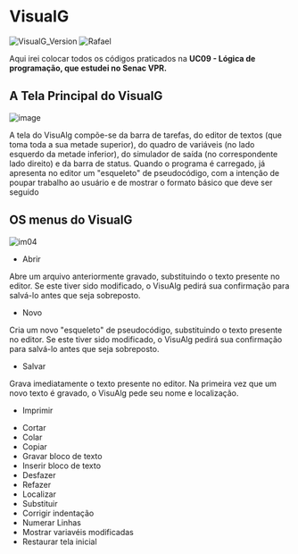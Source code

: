 # VisualG

![VisualG_Version](https://img.shields.io/badge/VisualG-3.0-orange.svg) ![Rafael](https://img.shields.io/badge/Rafael-Turma%20MU-yellowgreen.svg)


Aqui irei colocar todos os códigos praticados na **UC09 - Lógica de programação, que estudei no Senac VPR.**


## A Tela Principal do VisualG
![image](https://user-images.githubusercontent.com/52283861/60517105-71934000-9cb5-11e9-8d3d-a94602a7768e.png)

A tela do VisuAlg compõe-se da barra de tarefas, do editor de textos (que toma toda a sua metade superior), do quadro de variáveis (no lado esquerdo da metade inferior), do simulador de saída (no correspondente lado direito) e da barra de status. Quando o programa é carregado, já apresenta no editor um "esqueleto" de pseudocódigo, com a intenção de poupar trabalho ao usuário e de mostrar o formato básico que deve ser seguido

## OS menus do VisualG

![im04](https://user-images.githubusercontent.com/52283861/60521669-09952780-9cbe-11e9-8df0-7677ba61165a.png)

+ Abrir

<P>Abre um arquivo anteriormente gravado, substituindo o texto presente no editor. Se este tiver sido modificado, o VisuAlg pedirá sua confirmação para salvá-lo antes que seja sobreposto.</P>

+ Novo

Cria um novo "esqueleto" de pseudocódigo, substituindo o texto presente no editor. Se este tiver sido modificado, o VisuAlg pedirá sua confirmação para salvá-lo antes que seja sobreposto.

+ Salvar

Grava imediatamente o texto presente no editor. Na primeira vez que um novo texto é gravado, o VisuAlg pede seu nome e localização.

+ Imprimir
- Cortar
- Colar
- Copiar
- Gravar bloco de texto
- Inserir bloco de texto
- Desfazer
- Refazer
- Localizar
- Substituir
- Corrigir indentação
- Numerar Linhas
- Mostrar variavéis modificadas
- Restaurar tela inicial